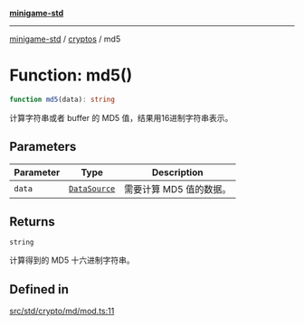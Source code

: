 [**minigame-std**](../../../README.md)

***

[minigame-std](../../../README.md) / [cryptos](../README.md) / md5

# Function: md5()

```ts
function md5(data): string
```

计算字符串或者 buffer 的 MD5 值，结果用16进制字符串表示。

## Parameters

| Parameter | Type | Description |
| ------ | ------ | ------ |
| `data` | [`DataSource`](../../../type-aliases/DataSource.md) | 需要计算 MD5 值的数据。 |

## Returns

`string`

计算得到的 MD5 十六进制字符串。

## Defined in

[src/std/crypto/md/mod.ts:11](https://github.com/JiangJie/minigame-std/blob/eeac001add8ab13d21bab6e48cf53f07cd0a9aad/src/std/crypto/md/mod.ts#L11)
